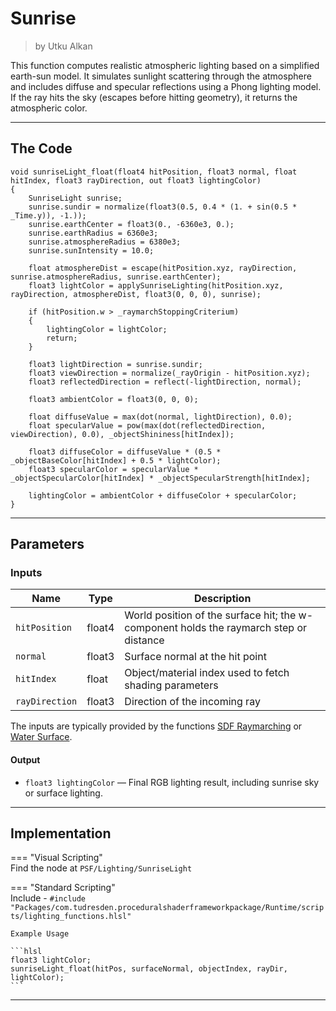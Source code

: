 <div class="container">
    <h1 class="main-heading">Sunrise</h1>
    <blockquote class="author">by Utku Alkan</blockquote>
</div>

This function computes realistic atmospheric lighting based on a simplified earth-sun model. It simulates sunlight scattering through the atmosphere and includes diffuse and specular reflections using a Phong lighting model. If the ray hits the sky (escapes before hitting geometry), it returns the atmospheric color.

---

## The Code
```hlsl
void sunriseLight_float(float4 hitPosition, float3 normal, float hitIndex, float3 rayDirection, out float3 lightingColor)
{ 
    SunriseLight sunrise;
    sunrise.sundir = normalize(float3(0.5, 0.4 * (1. + sin(0.5 * _Time.y)), -1.));
    sunrise.earthCenter = float3(0., -6360e3, 0.);
    sunrise.earthRadius = 6360e3;
    sunrise.atmosphereRadius = 6380e3;
    sunrise.sunIntensity = 10.0;
    
    float atmosphereDist = escape(hitPosition.xyz, rayDirection, sunrise.atmosphereRadius, sunrise.earthCenter);
    float3 lightColor = applySunriseLighting(hitPosition.xyz, rayDirection, atmosphereDist, float3(0, 0, 0), sunrise);
        
    if (hitPosition.w > _raymarchStoppingCriterium)
    {
        lightingColor = lightColor;
        return;
    }
        
    float3 lightDirection = sunrise.sundir;
    float3 viewDirection = normalize(_rayOrigin - hitPosition.xyz);
    float3 reflectedDirection = reflect(-lightDirection, normal);
    
    float3 ambientColor = float3(0, 0, 0);

    float diffuseValue = max(dot(normal, lightDirection), 0.0);
    float specularValue = pow(max(dot(reflectedDirection, viewDirection), 0.0), _objectShininess[hitIndex]);
    
    float3 diffuseColor = diffuseValue * (0.5 * _objectBaseColor[hitIndex] + 0.5 * lightColor);
    float3 specularColor = specularValue * _objectSpecularColor[hitIndex] * _objectSpecularStrength[hitIndex];
        
    lightingColor = ambientColor + diffuseColor + specularColor;
}
```

---

## Parameters

### Inputs

| Name           | Type     | Description |
|----------------|----------|-------------|
| `hitPosition`  | float4   | World position of the surface hit; the w-component holds the raymarch step or distance |
| `normal`       | float3   | Surface normal at the hit point |
| `hitIndex`     | float    | Object/material index used to fetch shading parameters |
| `rayDirection` | float3   | Direction of the incoming ray |

The inputs are typically provided by the functions [SDF Raymarching](...) or [Water Surface](...).

#### **Output**
- `float3 lightingColor` — Final RGB lighting result, including sunrise sky or surface lighting.

---

## Implementation

=== "Visual Scripting"  
    Find the node at ```PSF/Lighting/SunriseLight```

=== "Standard Scripting"  
    Include - ```#include "Packages/com.tudresden.proceduralshaderframeworkpackage/Runtime/scripts/lighting_functions.hlsl"```

    Example Usage

    ```hlsl
    float3 lightColor;
    sunriseLight_float(hitPos, surfaceNormal, objectIndex, rayDir, lightColor);
    ```
---
